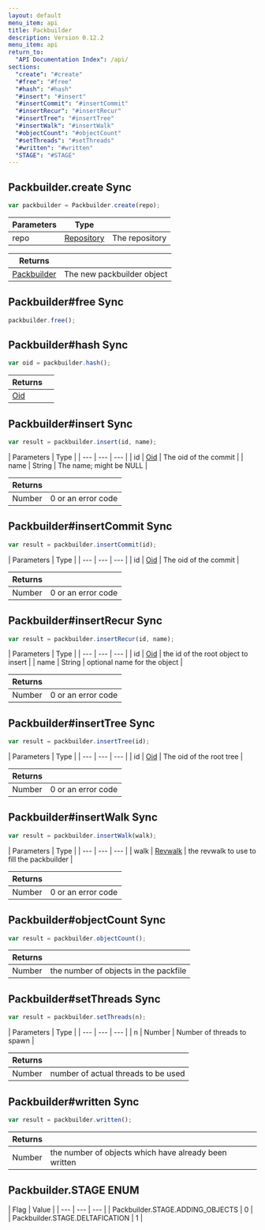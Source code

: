 ```yaml
---
layout: default
menu_item: api
title: Packbuilder
description: Version 0.12.2
menu_item: api
return_to:
  "API Documentation Index": /api/
sections:
  "create": "#create"
  "#free": "#free"
  "#hash": "#hash"
  "#insert": "#insert"
  "#insertCommit": "#insertCommit"
  "#insertRecur": "#insertRecur"
  "#insertTree": "#insertTree"
  "#insertWalk": "#insertWalk"
  "#objectCount": "#objectCount"
  "#setThreads": "#setThreads"
  "#written": "#written"
  "STAGE": "#STAGE"
---
```


## <a name="create"></a><span>Packbuilder.</span>create <span class="tags"><span class="sync">Sync</span></span>

```js
var packbuilder = Packbuilder.create(repo);
```

| Parameters | Type |   |
| --- | --- | --- |
| repo | [Repository](/api/repository/) | The repository |

| Returns |  |
| --- | --- |
| [Packbuilder](/api/packbuilder/) | The new packbuilder object |

## <a name="free"></a><span>Packbuilder#</span>free <span class="tags"><span class="sync">Sync</span></span>

```js
packbuilder.free();
```

## <a name="hash"></a><span>Packbuilder#</span>hash <span class="tags"><span class="sync">Sync</span></span>

```js
var oid = packbuilder.hash();
```

| Returns |  |
| --- | --- |
| [Oid](/api/oid/) |  |

## <a name="insert"></a><span>Packbuilder#</span>insert <span class="tags"><span class="sync">Sync</span></span>

```js
var result = packbuilder.insert(id, name);
```

| Parameters | Type |
| --- | --- | --- |
| id | [Oid](/api/oid/) | The oid of the commit |
| name | String | The name; might be NULL |

| Returns |  |
| --- | --- |
| Number |  0 or an error code |

## <a name="insertCommit"></a><span>Packbuilder#</span>insertCommit <span class="tags"><span class="sync">Sync</span></span>

```js
var result = packbuilder.insertCommit(id);
```

| Parameters | Type |
| --- | --- | --- |
| id | [Oid](/api/oid/) | The oid of the commit |

| Returns |  |
| --- | --- |
| Number |  0 or an error code |

## <a name="insertRecur"></a><span>Packbuilder#</span>insertRecur <span class="tags"><span class="sync">Sync</span></span>

```js
var result = packbuilder.insertRecur(id, name);
```

| Parameters | Type |
| --- | --- | --- |
| id | [Oid](/api/oid/) | the id of the root object to insert |
| name | String | optional name for the object |

| Returns |  |
| --- | --- |
| Number |  0 or an error code |

## <a name="insertTree"></a><span>Packbuilder#</span>insertTree <span class="tags"><span class="sync">Sync</span></span>

```js
var result = packbuilder.insertTree(id);
```

| Parameters | Type |
| --- | --- | --- |
| id | [Oid](/api/oid/) | The oid of the root tree |

| Returns |  |
| --- | --- |
| Number |  0 or an error code |

## <a name="insertWalk"></a><span>Packbuilder#</span>insertWalk <span class="tags"><span class="sync">Sync</span></span>

```js
var result = packbuilder.insertWalk(walk);
```

| Parameters | Type |
| --- | --- | --- |
| walk | [Revwalk](/api/revwalk/) | the revwalk to use to fill the packbuilder |

| Returns |  |
| --- | --- |
| Number |  0 or an error code |

## <a name="objectCount"></a><span>Packbuilder#</span>objectCount <span class="tags"><span class="sync">Sync</span></span>

```js
var result = packbuilder.objectCount();
```

| Returns |  |
| --- | --- |
| Number |  the number of objects in the packfile |

## <a name="setThreads"></a><span>Packbuilder#</span>setThreads <span class="tags"><span class="sync">Sync</span></span>

```js
var result = packbuilder.setThreads(n);
```

| Parameters | Type |
| --- | --- | --- |
| n | Number | Number of threads to spawn |

| Returns |  |
| --- | --- |
| Number |  number of actual threads to be used |

## <a name="written"></a><span>Packbuilder#</span>written <span class="tags"><span class="sync">Sync</span></span>

```js
var result = packbuilder.written();
```

| Returns |  |
| --- | --- |
| Number |  the number of objects which have already been written |

## <a name="STAGE"></a><span>Packbuilder.</span>STAGE <span class="tags"><span class="enum">ENUM</span></span>

| Flag | Value |
| --- | --- | --- |
| <span>Packbuilder.STAGE.</span>ADDING_OBJECTS | 0 |
| <span>Packbuilder.STAGE.</span>DELTAFICATION | 1 |

